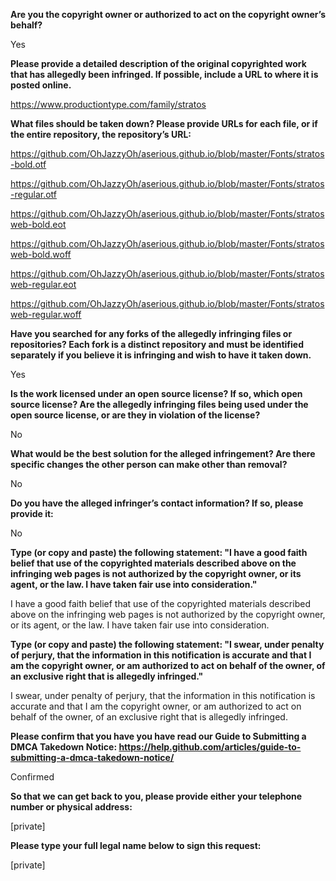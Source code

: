 **Are you the copyright owner or authorized to act on the copyright owner’s behalf?**

Yes

**Please provide a detailed description of the original copyrighted work that has allegedly been infringed. If possible, include a URL to where it is posted online.**

https://www.productiontype.com/family/stratos

**What files should be taken down? Please provide URLs for each file, or if the entire repository, the repository’s URL:**

https://github.com/OhJazzyOh/aserious.github.io/blob/master/Fonts/stratos-bold.otf

https://github.com/OhJazzyOh/aserious.github.io/blob/master/Fonts/stratos-regular.otf

https://github.com/OhJazzyOh/aserious.github.io/blob/master/Fonts/stratosweb-bold.eot

https://github.com/OhJazzyOh/aserious.github.io/blob/master/Fonts/stratosweb-bold.woff

https://github.com/OhJazzyOh/aserious.github.io/blob/master/Fonts/stratosweb-regular.eot

https://github.com/OhJazzyOh/aserious.github.io/blob/master/Fonts/stratosweb-regular.woff

**Have you searched for any forks of the allegedly infringing files or repositories? Each fork is a distinct repository and must be identified separately if you believe it is infringing and wish to have it taken down.**

Yes

**Is the work licensed under an open source license? If so, which open source license? Are the allegedly infringing files being used under the open source license, or are they in violation of the license?**

No

**What would be the best solution for the alleged infringement? Are there specific changes the other person can make other than removal?**

No

**Do you have the alleged infringer’s contact information? If so, please provide it:**

No

**Type (or copy and paste) the following statement: "I have a good faith belief that use of the copyrighted materials described above on the infringing web pages is not authorized by the copyright owner, or its agent, or the law. I have taken fair use into consideration."**

I have a good faith belief that use of the copyrighted materials described above on the infringing web pages is not authorized by the copyright owner, or its agent, or the law. I have taken fair use into consideration.

**Type (or copy and paste) the following statement: "I swear, under penalty of perjury, that the information in this notification is accurate and that I am the copyright owner, or am authorized to act on behalf of the owner, of an exclusive right that is allegedly infringed."**

I swear, under penalty of perjury, that the information in this notification is accurate and that I am the copyright owner, or am authorized to act on behalf of the owner, of an exclusive right that is allegedly infringed.

**Please confirm that you have you have read our Guide to Submitting a DMCA Takedown Notice: https://help.github.com/articles/guide-to-submitting-a-dmca-takedown-notice/**

Confirmed

**So that we can get back to you, please provide either your telephone number or physical address:**

[private]  

**Please type your full legal name below to sign this request:**

[private]  
